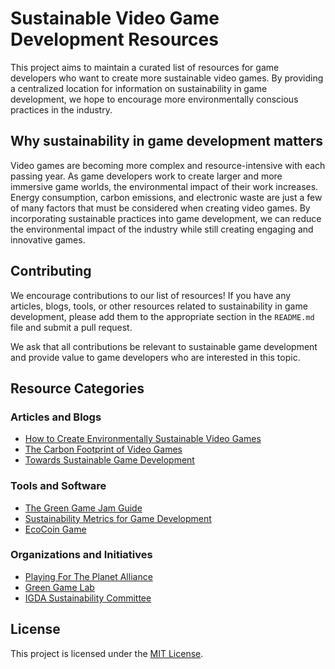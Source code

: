 # Sustainable Video Game Development Resources

This project aims to maintain a curated list of resources for game developers who want to create more sustainable video games. By providing a centralized location for information on sustainability in game development, we hope to encourage more environmentally conscious practices in the industry.

## Why sustainability in game development matters

Video games are becoming more complex and resource-intensive with each passing year. As game developers work to create larger and more immersive game worlds, the environmental impact of their work increases. Energy consumption, carbon emissions, and electronic waste are just a few of many factors that must be considered when creating video games. By incorporating sustainable practices into game development, we can reduce the environmental impact of the industry while still creating engaging and innovative games.

## Contributing

We encourage contributions to our list of resources! If you have any articles, blogs, tools, or other resources related to sustainability in game development, please add them to the appropriate section in the `README.md` file and submit a pull request. 

We ask that all contributions be relevant to sustainable game development and provide value to game developers who are interested in this topic.

## Resource Categories

### Articles and Blogs
- [How to Create Environmentally Sustainable Video Games](https://www.emergentmag.com/how-to-create-environmentally-sustainable-video-games/)
- [The Carbon Footprint of Video Games](https://www.sustainablebusinesstoolkit.com/the-carbon-footprint-of-video-games/)
- [Towards Sustainable Game Development](https://www.gamesindustry.biz/articles/2019-03-18-towards-sustainable-game-development)

### Tools and Software
- [The Green Game Jam Guide](http://www.greengamejam.org/)
- [Sustainability Metrics for Game Development](https://www.sustainabilityconsulting.com/sustainability-metrics-for-game-development/)
- [EcoCoin Game](http://www.ecocoin.io/)

### Organizations and Initiatives
- [Playing For The Planet Alliance](https://www.playing4theplanet.org/)
- [Green Game Lab](https://greengamelab.org/)
- [IGDA Sustainability Committee](http://igda.org/sustainability)

## License
This project is licensed under the [MIT License](https://github.com/username/project-name/blob/master/LICENSE).